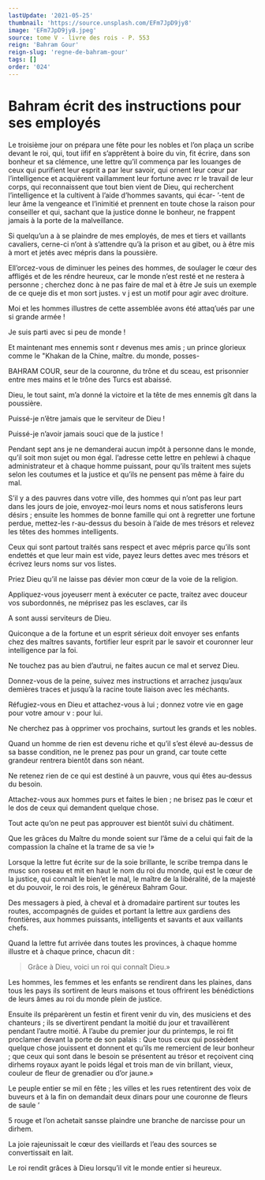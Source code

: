 ```yaml
---
lastUpdate: '2021-05-25'
thumbnail: 'https://source.unsplash.com/EFm7JpD9jy8'
image: 'EFm7JpD9jy8.jpeg'
source: tome V - livre des rois - P. 553
reign: 'Bahram Gour'
reign-slug: 'regne-de-bahram-gour'
tags: []
order: '024'
---
```


# Bahram écrit des instructions pour ses employés

Le troisième jour on prépara une fête pour les nobles et l’on plaça un scribe devant le roi, qui, tout iifif en s’apprêtent à boire du vin, fit écrire, dans son bonheur et sa clémence, une lettre qu’il commença par les louanges de ceux qui purifient leur esprit a par leur savoir, qui ornent leur cœur par l’intelligence et acquièrent vaillamment leur fortune avec rr le travail de leur corps, qui reconnaissent que tout bien vient de Dieu, qui recherchent l’intelligence et la cultivent à l’aide d’hommes savants, qui écar-
’-tent de leur âme la vengeance et l’inimitié et prennent en toute chose la raison pour conseiller et qui, sachant que la justice donne le bonheur, ne frappent jamais à la porte de la malveillance.

Si quelqu’un a à se plaindre de mes employés, de mes et tiers et vaillants cavaliers, cerne-ci n’ont à s’attendre qu’à la prison et au gibet, ou à être mis à mort et jetés avec mépris dans la poussière.

Ell’orcez-vous de diminuer les peines des hommes, de soulager le cœur des affligés et de les réndre heureux, car le monde n’est resté et ne restera à personne ; cherchez donc à ne pas faire de mal et à être Je suis un exemple de ce queje dis et mon sort justes. v j est un motif pour agir avec droiture.

Moi et les hommes illustres de cette assemblée avons été attaq’ués par une si grande armée !

Je suis parti avec si peu de monde !

Et maintenant mes ennemis sont r devenus mes amis ; un prince glorieux comme le "Khakan de la Chine, maître. du monde, posses-

BAHRAM COUR, seur de la couronne, du trône et du sceau, est prisonnier entre mes mains et le trône des Turcs est abaissé.

Dieu, le tout saint, m’a donné la victoire et la tête de mes ennemis gît dans la poussière.

Puissé-je n’être jamais que le serviteur de Dieu !

Puissé-je n’avoir jamais souci que de la justice !

Pendant sept ans je ne demanderai aucun impôt à personne dans le monde, qu’il soit mon sujet ou mon égal. l’adresse cette lettre en pehlewi à chaque administrateur et à chaque homme puissant, pour qu’ils traitent mes sujets selon les coutumes et la justice et qu’ils ne pensent pas même à faire du mal.

S’il y a des pauvres dans votre ville, des hommes qui n’ont pas leur part dans les jours de joie, envoyez-moi leurs noms et nous satisferons leurs désirs ; ensuite les hommes de bonne famille qui ont à regretter une fortune perdue, mettez-les r-au-dessus du besoin à l’aide de mes trésors et relevez les têtes des hommes intelligents.

Ceux qui sont partout traités sans respect et avec mépris parce qu’ils sont endettés et que leur main est vide, payez leurs dettes avec mes trésors et écrivez leurs noms sur vos listes.

Priez Dieu qu’il ne laisse pas dévier mon cœur de la voie de la religion.

Appliquez-vous joyeuserr ment à exécuter ce pacte, traitez avec douceur vos subordonnés, ne méprisez pas les esclaves, car ils

A sont aussi serviteurs de Dieu.

Quiconque a de la fortune et un esprit sérieux doit envoyer ses enfants chez des maîtres savants, fortifier leur esprit par le savoir et couronner leur intelligence par la foi.

Ne touchez pas au bien d’autrui, ne faites aucun ce mal et servez Dieu.

Donnez-vous de la peine, suivez mes instructions et arrachez jusqu’aux demières traces et jusqu’à la racine toute liaison avec les méchants.

Réfugiez-vous en Dieu et attachez-vous à lui ; donnez votre vie en gage pour votre amour v : pour lui.

Ne cherchez pas à opprimer vos prochains, surtout les grands et les nobles.

Quand un homme de rien est devenu riche et qu’il s’est élevé au-dessus de sa basse condition, ne le prenez pas pour un grand, car toute cette grandeur rentrera bientôt dans son néant.

Ne retenez rien de ce qui est destiné à un pauvre, vous qui êtes au-dessus du besoin.

Attachez-vous aux hommes purs et faites le bien ; ne brisez pas le cœur et le dos de ceux qui demandent quelque chose.

Tout acte qu’on ne peut pas approuver est bientôt suivi du châtiment.

Que les grâces du Maître du monde soient sur l’âme de a celui qui fait de la compassion la chaîne et la trame de sa vie !»

Lorsque la lettre fut écrite sur de la soie brillante, le scribe trempa dans le musc son roseau et mit en haut le nom du roi du monde, qui est le cœur de la justice, qui connaît le bien’et le mal, le maître de la libéralité, de la majesté et du pouvoir, le roi des rois, le généreux Bahram Gour.

Des messagers à pied, à cheval et à dromadaire partirent sur toutes les routes, accompagnés de guides et portant la lettre aux gardiens des frontières, aux hommes puissants, intelligents et savants et aux vaillants chefs.

Quand la lettre fut arrivée dans toutes les provinces, à chaque homme illustre et à chaque prince, chacun dit :

> Grâce à Dieu, voici un roi qui connaît Dieu.»

Les hommes, les femmes et les enfants se rendirent dans les plaines, dans tous les pays ils sortirent de leurs maisons et tous offrirent les bénédictions de leurs âmes au roi du monde plein de justice.

Ensuite ils préparèrent un festin et firent venir du vin, des musiciens et des chanteurs ; ils se divertirent pendant la moitié du jour et travaillèrent pendant l’autre moitié.
À l’aube du premier jour du printemps, le roi fit proclamer devant la porte de son palais : Que tous ceux qui possèdent quelque chose jouissent et donnent et qu’ils me remercient de leur bonheur ; que ceux qui sont dans le besoin se présentent au trésor et reçoivent cinq dirhems royaux ayant le poids légal et trois man de vin brillant, vieux, couleur de fleur de grenadier ou d’or jaune.»

Le peuple entier se mil en fête ; les villes et les rues retentirent des voix de buveurs et à la fin on demandait deux dinars pour une couronne de fleurs de saule ’

5
rouge et l’on achetait sansse plaindre une branche de narcisse pour un dirhem.

La joie rajeunissait le cœur des vieillards et l’eau des sources se convertissait en lait.

Le roi rendit grâces à Dieu lorsqu’il vit le monde entier si heureux.
